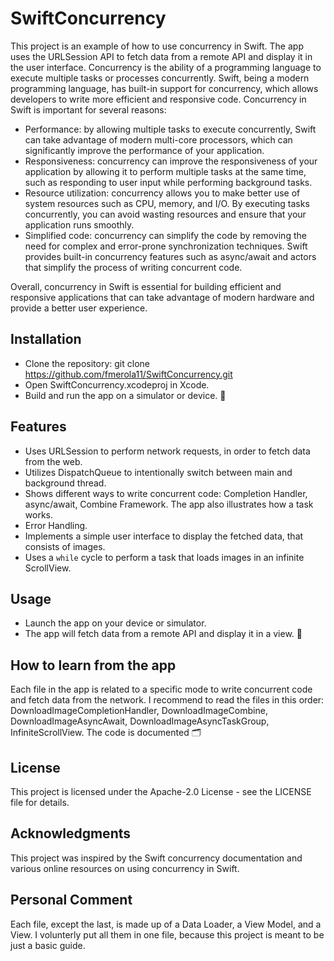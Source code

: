 # SwiftConcurrency
This project is an example of how to use concurrency in Swift. The app uses the URLSession API to fetch data from a remote API and display it in the user interface. Concurrency is the ability of a programming language to execute multiple tasks or processes concurrently. Swift, being a modern programming language, has built-in support for concurrency, which allows developers to write more efficient and responsive code. Concurrency in Swift is important for several reasons:
+ Performance: by allowing multiple tasks to execute concurrently, Swift can take advantage of modern multi-core processors, which can significantly improve the performance of your application.
+ Responsiveness: concurrency can improve the responsiveness of your application by allowing it to perform multiple tasks at the same time, such as responding to user input while performing background tasks.
+ Resource utilization: concurrency allows you to make better use of system resources such as CPU, memory, and I/O. By executing tasks concurrently, you can avoid wasting resources and ensure that your application runs smoothly.
+ Simplified code: concurrency can simplify the code by removing the need for complex and error-prone synchronization techniques. Swift provides built-in concurrency features such as async/await and actors that simplify the process of writing concurrent code.

Overall, concurrency in Swift is essential for building efficient and responsive applications that can take advantage of modern hardware and provide a better user experience.

## Installation
+ Clone the repository: git clone https://github.com/fmerola11/SwiftConcurrency.git
+ Open SwiftConcurrency.xcodeproj in Xcode.
+ Build and run the app on a simulator or device. 📱

## Features
+ Uses URLSession to perform network requests, in order to fetch data from the web.
+ Utilizes DispatchQueue to intentionally switch between main and background thread.
+ Shows different ways to write concurrent code: Completion Handler, async/await, Combine Framework. The app also illustrates how a task works.
+ Error Handling.
+ Implements a simple user interface to display the fetched data, that consists of images.
+ Uses a `while` cycle to perform a task that loads images in an infinite ScrollView.

## Usage
+ Launch the app on your device or simulator.
+ The app will fetch data from a remote API and display it in a view. 🌁

## How to learn from the app
Each file in the app is related to a specific mode to write concurrent code and fetch data from the network. I recommend to read the files in this order: DownloadImageCompletionHandler, DownloadImageCombine, DownloadImageAsyncAwait, DownloadImageAsyncTaskGroup, InfiniteScrollView. The code is documented 🗂️

## License
This project is licensed under the Apache-2.0 License - see the LICENSE file for details.

## Acknowledgments
This project was inspired by the Swift concurrency documentation and various online resources on using concurrency in Swift.

## Personal Comment
Each file, except the last, is made up of a Data Loader, a View Model, and a View. I volunterly put all them in one file, because this project is meant to be just a basic guide.
